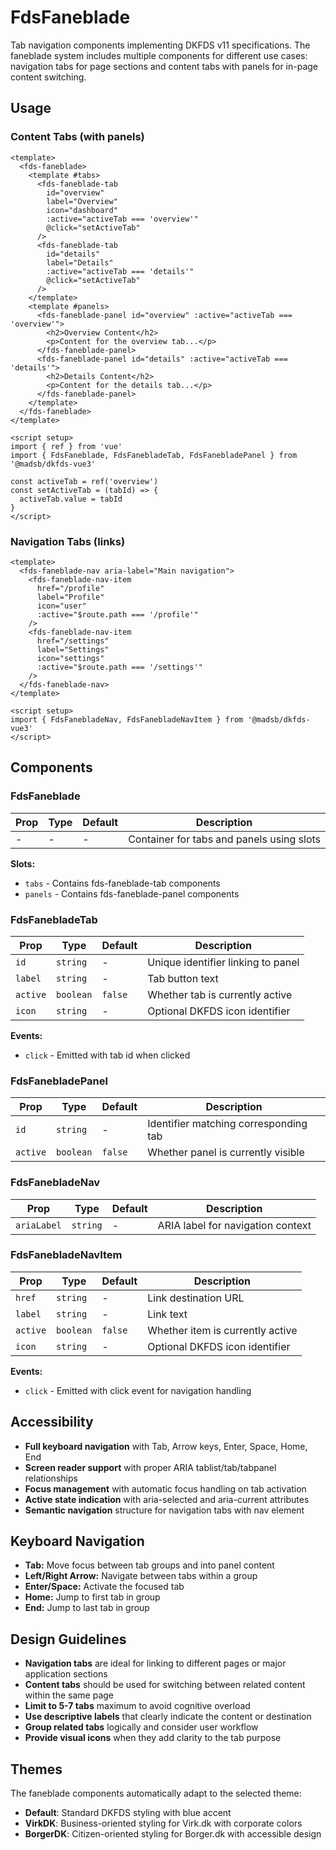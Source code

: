 # FdsFaneblade

Tab navigation components implementing DKFDS v11 specifications. The faneblade system includes multiple components for different use cases: navigation tabs for page sections and content tabs with panels for in-page content switching.

## Usage

### Content Tabs (with panels)

```vue
<template>
  <fds-faneblade>
    <template #tabs>
      <fds-faneblade-tab
        id="overview"
        label="Overview"
        icon="dashboard"
        :active="activeTab === 'overview'"
        @click="setActiveTab"
      />
      <fds-faneblade-tab
        id="details"
        label="Details"
        :active="activeTab === 'details'"
        @click="setActiveTab"
      />
    </template>
    <template #panels>
      <fds-faneblade-panel id="overview" :active="activeTab === 'overview'">
        <h2>Overview Content</h2>
        <p>Content for the overview tab...</p>
      </fds-faneblade-panel>
      <fds-faneblade-panel id="details" :active="activeTab === 'details'">
        <h2>Details Content</h2>
        <p>Content for the details tab...</p>
      </fds-faneblade-panel>
    </template>
  </fds-faneblade>
</template>

<script setup>
import { ref } from 'vue'
import { FdsFaneblade, FdsFanebladeTab, FdsFanebladePanel } from '@madsb/dkfds-vue3'

const activeTab = ref('overview')
const setActiveTab = (tabId) => {
  activeTab.value = tabId
}
</script>
```

### Navigation Tabs (links)

```vue
<template>
  <fds-faneblade-nav aria-label="Main navigation">
    <fds-faneblade-nav-item
      href="/profile"
      label="Profile"
      icon="user"
      :active="$route.path === '/profile'"
    />
    <fds-faneblade-nav-item
      href="/settings"
      label="Settings"
      icon="settings"
      :active="$route.path === '/settings'"
    />
  </fds-faneblade-nav>
</template>

<script setup>
import { FdsFanebladeNav, FdsFanebladeNavItem } from '@madsb/dkfds-vue3'
</script>
```

## Components

### FdsFaneblade

| Prop | Type | Default | Description |
| ---- | ---- | ------- | ----------- |
| - | - | - | Container for tabs and panels using slots |

**Slots:**
- `tabs` - Contains fds-faneblade-tab components
- `panels` - Contains fds-faneblade-panel components

### FdsFanebladeTab

| Prop | Type | Default | Description |
| ---- | ---- | ------- | ----------- |
| `id` | `string` | - | Unique identifier linking to panel |
| `label` | `string` | - | Tab button text |
| `active` | `boolean` | `false` | Whether tab is currently active |
| `icon` | `string` | - | Optional DKFDS icon identifier |

**Events:**
- `click` - Emitted with tab id when clicked

### FdsFanebladePanel

| Prop | Type | Default | Description |
| ---- | ---- | ------- | ----------- |
| `id` | `string` | - | Identifier matching corresponding tab |
| `active` | `boolean` | `false` | Whether panel is currently visible |

### FdsFanebladeNav

| Prop | Type | Default | Description |
| ---- | ---- | ------- | ----------- |
| `ariaLabel` | `string` | - | ARIA label for navigation context |

### FdsFanebladeNavItem

| Prop | Type | Default | Description |
| ---- | ---- | ------- | ----------- |
| `href` | `string` | - | Link destination URL |
| `label` | `string` | - | Link text |
| `active` | `boolean` | `false` | Whether item is currently active |
| `icon` | `string` | - | Optional DKFDS icon identifier |

**Events:**
- `click` - Emitted with click event for navigation handling

## Accessibility

- **Full keyboard navigation** with Tab, Arrow keys, Enter, Space, Home, End
- **Screen reader support** with proper ARIA tablist/tab/tabpanel relationships
- **Focus management** with automatic focus handling on tab activation
- **Active state indication** with aria-selected and aria-current attributes
- **Semantic navigation** structure for navigation tabs with nav element

## Keyboard Navigation

- **Tab:** Move focus between tab groups and into panel content
- **Left/Right Arrow:** Navigate between tabs within a group
- **Enter/Space:** Activate the focused tab
- **Home:** Jump to first tab in group
- **End:** Jump to last tab in group

## Design Guidelines

- **Navigation tabs** are ideal for linking to different pages or major application sections
- **Content tabs** should be used for switching between related content within the same page
- **Limit to 5-7 tabs** maximum to avoid cognitive overload
- **Use descriptive labels** that clearly indicate the content or destination
- **Group related tabs** logically and consider user workflow
- **Provide visual icons** when they add clarity to the tab purpose

## Themes

The faneblade components automatically adapt to the selected theme:
- **Default**: Standard DKFDS styling with blue accent
- **VirkDK**: Business-oriented styling for Virk.dk with corporate colors
- **BorgerDK**: Citizen-oriented styling for Borger.dk with accessible design
